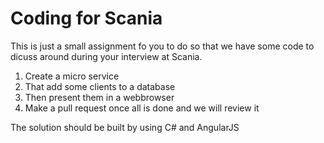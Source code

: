 # Coding for Scania

This is just a small assignment fo you to do so that we have some code to dicuss around during your interview at Scania.

1. Create a micro service 
2. That add some clients to a database 
3. Then present them in a webbrowser
4. Make a pull request once all is done and we will review it

The solution should be built by using C# and AngularJS 
